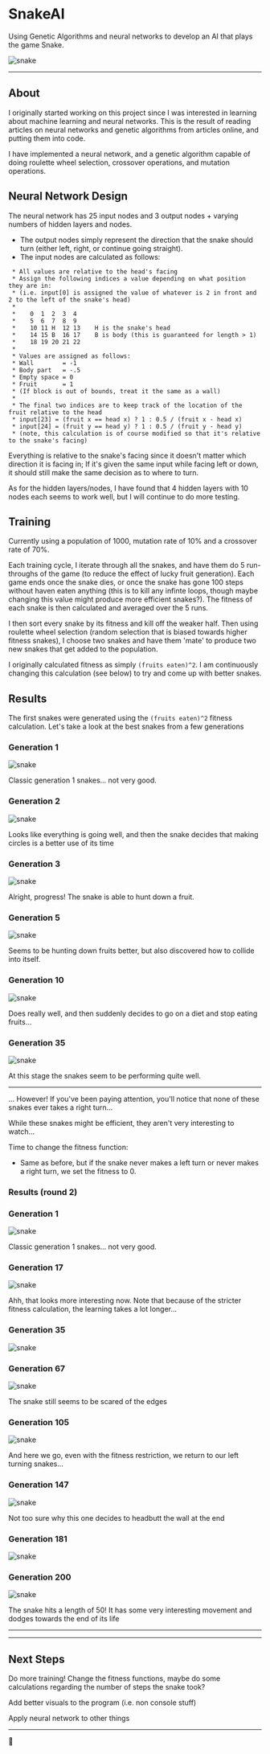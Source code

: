 # SnakeAI
Using Genetic Algorithms and neural networks to develop an AI that plays the game Snake.

![snake](recordings/snake.gif )

----------

## About

I originally started working on this project since I was interested in learning about machine learning and neural networks. This is the result of reading articles on neural networks and genetic algorithms from articles online, and putting them into code.

I have implemented a neural network, and a genetic algorithm capable of doing roulette wheel selection, crossover operations, and mutation operations. 

## Neural Network Design

The neural network has 25 input nodes and 3 output nodes + varying numbers of hidden layers and nodes.
 - The output nodes simply represent the direction that the snake should turn (either left, right, or continue going straight).
 - The input nodes are calculated as follows:
``` 
 * All values are relative to the head's facing
 * Assign the following indices a value depending on what position they are in:
 * (i.e. input[0] is assigned the value of whatever is 2 in front and 2 to the left of the snake's head)
 * 
 *    0  1  2  3  4
 *    5  6  7  8  9
 *    10 11 H  12 13    H is the snake's head
 *    14 15 B  16 17    B is body (this is guaranteed for length > 1)
 *    18 19 20 21 22
 * 
 * Values are assigned as follows:
 * Wall        = -1
 * Body part   = -.5
 * Empty space = 0
 * Fruit       = 1
 * (If block is out of bounds, treat it the same as a wall)
 * 
 * The final two indices are to keep track of the location of the fruit relative to the head
 * input[23] = (fruit x == head x) ? 1 : 0.5 / (fruit x - head x)
 * input[24] = (fruit y == head y) ? 1 : 0.5 / (fruit y - head y)
 * (note, this calculation is of course modified so that it's relative to the snake's facing)
 ```

Everything is relative to the snake's facing since it doesn't matter which direction it is facing in; If it's given the same input while facing left or down, it should still make the same decision as to where to turn.

As for the hidden layers/nodes, I have found that 4 hidden layers with 10 nodes each seems to work well, but I will continue to do more testing.

## Training 

Currently using a population of 1000, mutation rate of 10% and a crossover rate of 70%. 

Each training cycle, I iterate through all the snakes, and have them do 5 run-throughs of the game (to reduce the effect of lucky fruit generation). Each game ends once the snake dies, or once the snake has gone 100 steps without haven eaten anything (this is to kill any infinte loops, though maybe changing this value might produce more efficient snakes?). The fitness of each snake is then calculated and averaged over the 5 runs.

I then sort every snake by its fitness and kill off the weaker half. Then using roulette wheel selection (random selection that is biased towards higher fitness snakes), I choose two snakes and have them 'mate' to produce two new snakes that get added to the population.

I originally calculated fitness as simply `(fruits eaten)^2`. I am continuously changing this calculation (see below) to try and come up with better snakes.

## Results

The first snakes were generated using the `(fruits eaten)^2` fitness calculation. Let's take a look at the best snakes from a few generations

### Generation 1
![snake](recordings/snake_gen1.gif )

Classic generation 1 snakes... not very good.

### Generation 2
![snake](recordings/snake_gen2.gif )

Looks like everything is going well, and then the snake decides that making circles is a better use of its time


### Generation 3
![snake](recordings/snake_gen3.gif )

Alright, progress! The snake is able to hunt down a fruit.

### Generation 5
![snake](recordings/snake_gen5.gif )

Seems to be hunting down fruits better, but also discovered how to collide into itself.

### Generation 10
![snake](recordings/snake_gen10.gif )

Does really well, and then suddenly decides to go on a diet and stop eating fruits...

### Generation 35
![snake](recordings/snake_gen35.gif )

At this stage the snakes seem to be performing quite well.

----------

... However! If you've been paying attention, you'll notice that none of these snakes ever takes a right turn...

While these snakes might be efficient, they aren't very interesting to watch...

Time to change the fitness function:
 - Same as before, but if the snake never makes a left turn or never makes a right turn, we set the fitness to 0.

### Results (round 2)

### Generation 1
![snake](recordings/snakev2_gen1.gif )

Classic generation 1 snakes... not very good.

### Generation 17
![snake](recordings/snakev2_gen17.gif )

Ahh, that looks more interesting now. Note that because of the stricter fitness calculation, the learning takes a lot longer...

### Generation 35
![snake](recordings/snakev2_gen35.gif )

### Generation 67
![snake](recordings/snakev2_gen67.gif )

The snake still seems to be scared of the edges

### Generation 105
![snake](recordings/snakev2_gen105.gif )

And here we go, even with the fitness restriction, we return to our left turning snakes...

### Generation 147
![snake](recordings/snakev2_gen147.gif )

Not too sure why this one decides to headbutt the wall at the end

### Generation 181
![snake](recordings/snakev2_gen181.gif )

### Generation 200
![snake](recordings/snakev2_gen200.gif )

The snake hits a length of 50! It has some very interesting movement and dodges towards the end of its life 


----------
----------


## Next Steps

Do more training! Change the fitness functions, maybe do some calculations regarding the number of steps the snake took?

Add better visuals to the program (i.e. non console stuff)

Apply neural network to other things


----------
:snake:
